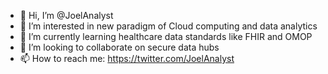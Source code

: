 - 👋 Hi, I’m @JoelAnalyst
- 👀 I’m interested in new paradigm of Cloud computing and data analytics
- 🌱 I’m currently learning healthcare data standards like FHIR and OMOP
- 💞️ I’m looking to collaborate on secure data hubs
- 📫 How to reach me: https://twitter.com/JoelAnalyst

<!---
JoelAnalyst/JoelAnalyst is a ✨ special ✨ repository because its `README.md` (this file) appears on your GitHub profile.
You can click the Preview link to take a look at your changes.
--->

